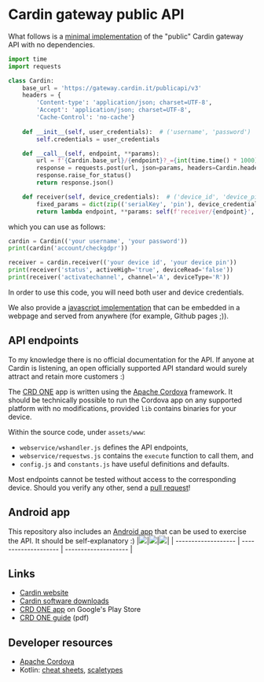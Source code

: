 # Cardin gateway public API
What follows is a [minimal implementation](https://github.com/r1cc4rdo/cardin/blob/main/cardin.py) of the "public" Cardin gateway API with no dependencies.
``` python
import time
import requests

class Cardin:    
    base_url = 'https://gateway.cardin.it/publicapi/v3'
    headers = {
        'Content-type': 'application/json; charset=UTF-8',
        'Accept': 'application/json; charset=UTF-8',
        'Cache-Control': 'no-cache'}
    
    def __init__(self, user_credentials):  # ('username', 'password')
        self.credentials = user_credentials

    def __call__(self, endpoint, **params):
        url = f'{Cardin.base_url}/{endpoint}?_={int(time.time() * 1000)}'
        response = requests.post(url, json=params, headers=Cardin.headers, auth=self.credentials, timeout=120)
        response.raise_for_status()
        return response.json()

    def receiver(self, device_credentials):  # ('device_id', 'device_pin')
        fixed_params = dict(zip(('serialKey', 'pin'), device_credentials)) | {'context': 'cardin'}
        return lambda endpoint, **params: self(f'receiver/{endpoint}', **fixed_params, **params)
```
which you can use as follows:
``` python
cardin = Cardin(('your username', 'your password'))
print(cardin('account/checkgdpr'))
```
``` python
receiver = cardin.receiver(('your device id', 'your device pin'))
print(receiver('status', activeHigh='true', deviceRead='false'))
print(receiver('activatechannel', channel='A', deviceType='R'))
```
In order to use this code, you will need both user and device credentials.

We also provide a [javascript implementation](https://github.com/r1cc4rdo/cardin/blob/main/cardin.html)
that can be embedded in a webpage and served from anywhere (for example, Github pages ;)).

## API endpoints
To my knowledge there is no official documentation for the API. If anyone at Cardin is listening, an open officially supported API standard would surely attract and retain more customers :)

The [CRD ONE](https://play.google.com/store/apps/details?id=it.cardin.cardinremotecontrol) app is written using the [Apache Cordova](https://cordova.apache.org/) framework.
It should be technically possible to run the Cordova app on any supported platform with no modifications, provided ```lib``` contains binaries for your device.

Within the source code, under ```assets/www```:
* ```webservice/wshandler.js``` defines the API endpoints,
* ```webservice/requestws.js``` contains the ```execute``` function to call them, and
* ```config.js``` and ```constants.js``` have useful definitions and defaults.

Most endpoints cannot be tested without access to the corresponding device. Should you verify any other, send a [pull request](https://github.com/r1cc4rdo/cardin/pulls)!

## Android app
This repository also includes an [Android app](https://github.com/r1cc4rdo/cardin/blob/main/cancello.apk) that can be used to exercise the API. It should be self-explanatory :)
|![](media/config.png)|![](media/loading.png)|![](media/success.png)|
| ------------------- | -------------------- | -------------------- |

## Links
* [Cardin website](https://www.cardin.it)
* [Cardin software downloads](https://www.cardin.it/it/assistenza/software-download)
* [CRD ONE app](https://play.google.com/store/apps/details?id=it.cardin.cardinremotecontrol) on Google's Play Store
* [CRD ONE guide](https://gateway.cardin.it/public/files/crdone-guide.pdf) (pdf)

## Developer resources
* [Apache Cordova](https://cordova.apache.org/)
* Kotlin: [cheat sheets](https://www.cs.dartmouth.edu/~sergey/cs65/cheatsheets/), [scaletypes](https://thoughtbot.com/blog/android-imageview-scaletype-a-visual-guide)
